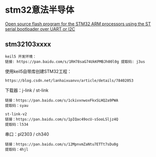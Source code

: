 # stm32意法半导体

[Open source flash program for the STM32 ARM processors using the ST serial bootloader over UART or I2C](https://github.com/ARMinARM/stm32flash)

## stm32103xxxx

    keil5 开发环境：
    链接: https://pan.baidu.com/s/1RH78saG74UkKPMBJh00l0g 提取码: j3us
    

使用keil5自带库创建STM32工程：

    https://blog.csdn.net/lanhaixuanvv/article/details/78402053


下载器：j-link  / st-link

    链接：https://pan.baidu.com/s/1ckivxnwoxFkxSLHQ2a9PWA 
    提取码：syau 

    st-link-v2
    链接：https://pan.baidu.com/s/1pIQac49ocU-sSooLSljz4Q 
    提取码：l534 
 
串口：pl2303 / ch340

    链接：https://pan.baidu.com/s/12MpnvmZaNtu7ETTt7sDu0g 
    提取码：4hjl 
